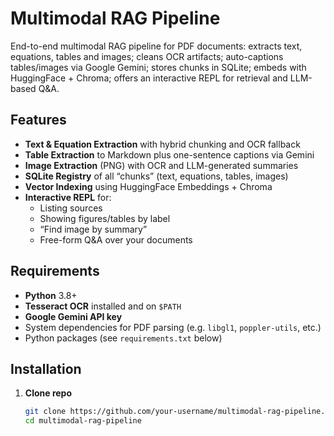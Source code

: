 # Multimodal RAG Pipeline

End-to-end multimodal RAG pipeline for PDF documents: extracts text, equations, tables and images; cleans OCR artifacts; auto-captions tables/images via Google Gemini; stores chunks in SQLite; embeds with HuggingFace + Chroma; offers an interactive REPL for retrieval and LLM-based Q&A.

## Features

- **Text & Equation Extraction** with hybrid chunking and OCR fallback  
- **Table Extraction** to Markdown plus one-sentence captions via Gemini  
- **Image Extraction** (PNG) with OCR and LLM-generated summaries  
- **SQLite Registry** of all “chunks” (text, equations, tables, images)  
- **Vector Indexing** using HuggingFace Embeddings + Chroma  
- **Interactive REPL** for:  
  - Listing sources  
  - Showing figures/tables by label  
  - “Find image by summary”  
  - Free-form Q&A over your documents  

## Requirements

- **Python** 3.8+  
- **Tesseract OCR** installed and on `$PATH`  
- **Google Gemini API key**  
- System dependencies for PDF parsing (e.g. `libgl1`, `poppler-utils`, etc.)  
- Python packages (see `requirements.txt` below)

## Installation

1. **Clone repo**  
   ```bash
   git clone https://github.com/your-username/multimodal-rag-pipeline.git
   cd multimodal-rag-pipeline
